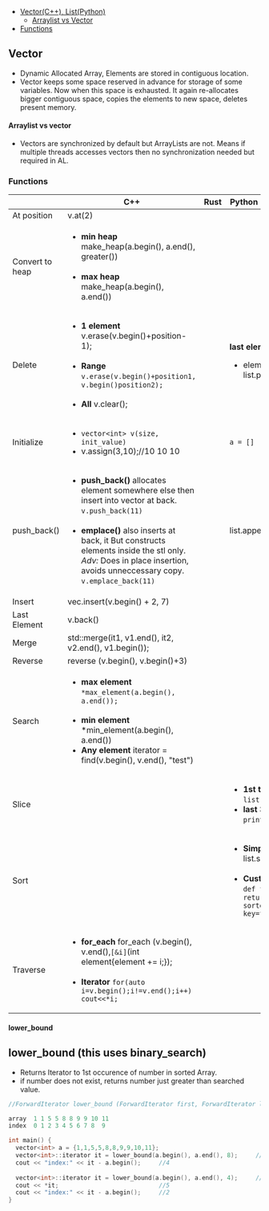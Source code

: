 - [Vector(C++), List(Python)](#what)
  - [Arraylist vs Vector](#vs)
- [Functions](#fun)
<a name=what></a>
## Vector
- Dynamic Allocated Array, Elements are stored in contiguous location.
- Vector keeps some space reserved in advance for storage of some variables. Now when this space is exhausted. It again re-allocates bigger contiguous space, copies the elements to new space, deletes present memory.  
<a name=vs></a>
#### Arraylist vs vector
- Vectors are synchronized by default but ArrayLists are not. Means if multiple threads accesses vectors then no synchronization needed but required in AL.    

<a name=fun></a>
### Functions
||C++|Rust|Python = `List []`|
|---|---|---|---|
|At position|v.at(2)|
|Convert to heap|<ul><li>**min heap** make_heap(a.begin(), a.end(), greater<int>())</li> <br> <li>**max heap** make_heap(a.begin(), a.end())</li></ul>||||
|Delete|<ul><li>**1 element** v.erase(v.begin()+position-1);</li> <br> <li>**Range** `v.erase(v.begin()+position1, v.begin()position2);`</li> <br> <li>**All** v.clear();</li></ul>||**last element** <ul><li>element = list.pop()</li></ul>|
|Initialize|<ul><li>`vector<int> v(size, init_value)`</li> <li>v.assign(3,10);//10 10 10</li></ul>||`a = []`|
|push_back()|<ul><li>**push_back()** allocates element somewhere else then insert into vector at back. `v.push_back(11)`</li> <br> <li>**emplace()** also inserts at back, it But constructs elements inside the stl only. *Adv:* Does in place insertion, avoids unneccessary copy. `v.emplace_back(11)`</li></ul>||list.append(4)|
|Insert|vec.insert(v.begin() + 2, 7)|
|Last Element|v.back()|||
|Merge|std::merge(it1, v1.end(), it2, v2.end(), v1.begin());|||
|Reverse|reverse (v.begin(), v.begin()+3)|||
|Search|<ul><li>**max element** `*max_element(a.begin(), a.end());`</li> <br> <li>**min element** *min_element(a.begin(), a.end())</li> <li>**Any element** iterator = find(v.begin(), v.end(), "test")</li></ul>|||
|Slice|||<ul><li>**1st to last** `list[1:]`</li><li>**last 3** `print(a[-3:])`</li></ul>|
|Sort|||<ul><li>**Simple Sort:** list.sort()</li> <br> <li>**Custom Sort:** `def fun(s): return s[1] sorted(list, key=fun)`</li> </ul>|
|Traverse|<ul><li>**for_each** for_each (v.begin(), v.end(),`[&i]`(int element{element += i;});</li> <br> <li>**Iterator** `for(auto i=v.begin();i!=v.end();i++) cout<<*i;`</li></ul>|||

<a name=lb></a>
#### lower_bound
## lower_bound (this uses binary_search)
- Returns Iterator to 1st occurence of number in sorted Array.
- if number does not exist, returns number just greater than searched value.
```c++
//ForwardIterator lower_bound (ForwardIterator first, ForwardIterator last, const T& val);

array  1 1 5 5 8 8 9 9 10 11
index  0 1 2 3 4 5 6 7 8  9

int main() {
  vector<int> a = {1,1,5,5,8,8,9,9,10,11};
  vector<int>::iterator it = lower_bound(a.begin(), a.end(), 8);     //Search 8
  cout << "index:" << it - a.begin();     //4
  
  vector<int>::iterator it = lower_bound(a.begin(), a.end(), 4);     //Search 4
  cout << *it;                            //5
  cout << "index:" << it - a.begin();     //2
}
```
